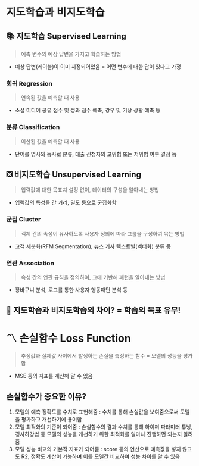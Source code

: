 # 지도학습과 비지도학습
## 📚 지도학습 Supervised Learning
> 예측 변수와 예상 답변을 가지고 학습하는 방법
* 예상 답변(레이블)이 이미 지정되어있음 = 어떤 변수에 대한 답이 있다고 가정
### 회귀 Regression
> 연속된 값을 예측할 때 사용
* 소셜 미디어 공유 점수 및 성과 점수 예측, 강우 및 기상 상황 예측 등
### 분류 Classification
> 이산된 값을 예측할 때 사용
* 단어를 명사와 동사로 분류, 대출 신청자의 고위험 또는 저위험 여부 결정 등
## ❎ 비지도학습 Unsupervised Learning
> 입력값에 대한 목표치 설정 없이, 데이터의 구성을 알아내는 방법
* 입력값의 특성들 간 거리, 밀도 등으로 군집화함
### 군집 Cluster
> 객체 간의 속성이 유사하도록 사용자 정의에 따라 그룹을 구성하여 묶는 방법
* 고객 세분화(RFM Segmentation), 뉴스 기사 텍스트별(벡터화) 분류 등
### 연관 Association
> 속성 간의 연관 규칙을 정의하여, 그에 기반해 패턴을 알아내는 방법
* 장바구니 분석, 로그를 통한 사용자 행동패턴 분석 등
## 🤔 지도학습과 비지도학습의 차이? = 학습의 목표 유무! <br/>

# 〽 손실함수 Loss Function
> 추정값과 실제값 사이에서 발생하는 손실을 측정하는 함수 = 모델의 성능을 평가함
* MSE 등의 지표를 계산해 알 수 있음
## 손실함수가 중요한 이유?
1. 모델의 예측 정확도를 수치로 표현해줌 : 수치를 통해 손실값을 보여줌으로써 모델을 평가하고 개선하기에 용이함
2. 모델 최적화의 기준이 되어줌 : 손실함수의 결과 수치를 통해 하이퍼 파라미터 튜닝, 경사하강법 등 모델의 성능을 개선하기 위한 최적화를 얼마나 진행하면 되는지 알려줌
3. 모델 성능 비교의 기본적 지표가 되어줌 : score 등의 연산으로 예측값을 넣지 않고도 R2, 정확도 계산이 가능하며 이를 모델간 비교하여 성능 차이를 알 수 있음
